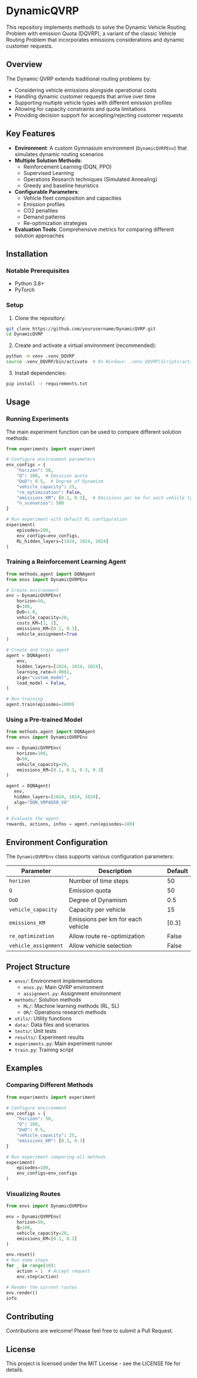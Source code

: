 # DynamicQVRP

This repository implements methods to solve the Dynamic Vehicle Routing Problem with emission Quota (DQVRP), a variant of the classic Vehicle Routing Problem that incorporates emissions considerations and dynamic customer requests.

## Overview

The Dynamic QVRP extends traditional routing problems by:

- Considering vehicle emissions alongside operational costs
- Handling dynamic customer requests that arrive over time
- Supporting multiple vehicle types with different emission profiles
- Allowing for capacity constraints and quota limitations
- Providing decision support for accepting/rejecting customer requests

## Key Features

- **Environment**: A custom Gymnasium environment (`DynamicQVRPEnv`) that simulates dynamic routing scenarios
- **Multiple Solution Methods**:
  - Reinforcement Learning (DQN, PPO)
  - Supervised Learning
  - Operations Research techniques (Simulated Annealing)
  - Greedy and baseline heuristics
- **Configurable Parameters**:
  - Vehicle fleet composition and capacities
  - Emission profiles
  - CO2 penalties
  - Demand patterns
  - Re-optimization strategies
- **Evaluation Tools**: Comprehensive metrics for comparing different solution approaches

## Installation

### Notable Prerequisites

- Python 3.8+
- PyTorch

### Setup

1. Clone the repository:

```bash
git clone https://github.com/yourusername/DynamicQVRP.git
cd DynamicQVRP
```

2. Create and activate a virtual environment (recommended):

```bash
python -m venv .venv_DQVRP
source .venv_DQVRP/bin/activate  # On Windows: .venv_DQVRP\Scripts\activate
```

3. Install dependencies:

```bash
pip install -r requirements.txt
```

## Usage

### Running Experiments

The main experiment function can be used to compare different solution methods:

```python
from experiments import experiment

# Configure environment parameters
env_configs = {
    "horizon": 50,
    "Q": 100,  # Emission quota
    "DoD": 0.5,  # Degree of Dynamism
    "vehicle_capacity": 25,
    "re_optimization": False,
    "emissions_KM": [0.1, 0.3],  # Emissions per km for each vehicle type
    "n_scenarios": 500
}

# Run experiment with default RL configuration
experiment(
    episodes=200,
    env_configs=env_configs,
    RL_hidden_layers=[1024, 1024, 1024]
)
```

### Training a Reinforcement Learning Agent

```python
from methods.agent import DQNAgent
from envs import DynamicQVRPEnv

# Create environment
env = DynamicQVRPEnv(
    horizon=50,
    Q=100,
    DoD=1.0,
    vehicle_capacity=20,
    costs_KM=[1, 1],
    emissions_KM=[0.1, 0.3],
    vehicle_assignment=True
)

# Create and train agent
agent = DQNAgent(
    env,
    hidden_layers=[1024, 1024, 1024],
    learning_rate=0.0001,
    algo="custom_model",
    load_model = False,
)

# Run training
agent.train(episodes=1000)
```

### Using a Pre-trained Model

```python
from methods.agent import DQNAgent
from envs import DynamicQVRPEnv

env = DynamicQVRPEnv(
    horizon=100,
    Q=50,
    vehicle_capacity=20,
    emissions_KM=[0.1, 0.1, 0.3, 0.3]
)

agent = DQNAgent(
   env,
   hidden_layers=[1024, 1024, 1024],
   algo="DQN_VRP4Q50_VA"
)

# Evaluate the agent
rewards, actions, infos = agent.run(episodes=100)
```

## Environment Configuration

The `DynamicQVRPEnv` class supports various configuration parameters:

| Parameter              | Description                       | Default |
| ---------------------- | --------------------------------- | ------- |
| `horizon`            | Number of time steps              | 50      |
| `Q`                  | Emission quota                    | 50      |
| `DoD`                | Degree of Dynamism                | 0.5     |
| `vehicle_capacity`   | Capacity per vehicle              | 15      |
| `emissions_KM`       | Emissions per km for each vehicle | [0.3]   |
| `re_optimization`    | Allow route re-optimization       | False   |
| `vehicle_assignment` | Allow vehicle selection           | False   |

## Project Structure

- `envs/`: Environment implementations
  - `envs.py`: Main QVRP environment
  - `assignment.py`: Assignment environment
- `methods/`: Solution methods
  - `ML/`: Machine learning methods (RL, SL)
  - `OR/`: Operations research methods
- `utils/`: Utility functions
- `data/`: Data files and scenarios
- `tests/`: Unit tests
- `results/`: Experiment results
- `experiments.py`: Main experiment runner
- `train.py`: Training script

## Examples

### Comparing Different Methods

```python
from experiments import experiment

# Configure environment
env_configs = {
    "horizon": 50,
    "Q": 100,
    "DoD": 0.5,
    "vehicle_capacity": 25,
    "emissions_KM": [0.1, 0.3]
}

# Run experiment comparing all methods
experiment(
    episodes=100,
    env_configs=env_configs
)
```

### Visualizing Routes

```python
from envs import DynamicQVRPEnv

env = DynamicQVRPEnv(
    horizon=50,
    Q=100,
    vehicle_capacity=20,
    emissions_KM=[0.1, 0.3]
)

env.reset()
# Run some steps
for _ in range(10):
    action = 1  # Accept request
    env.step(action)

# Render the current routes
env.render()
info
```

## Contributing

Contributions are welcome! Please feel free to submit a Pull Request.

## License

This project is licensed under the MIT License - see the LICENSE file for details.
